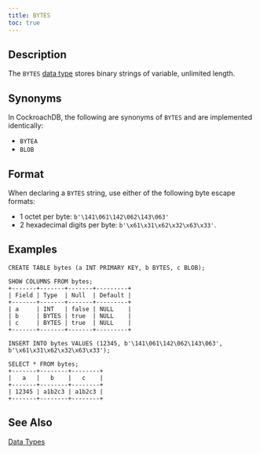 ```yaml
---
title: BYTES
toc: true
---
```


## Description

The `BYTES` [data type](data-types.html) stores binary strings of variable, unlimited length.

## Synonyms

In CockroachDB, the following are synonyms of `BYTES` and are implemented identically: 

- `BYTEA` 
- `BLOB` 

## Format

When declaring a `BYTES` string, use either of the following byte escape formats:

- 1 octet per byte: `b'\141\061\142\062\143\063'`
- 2 hexadecimal digits per byte: `b'\x61\x31\x62\x32\x63\x33'`. 

## Examples

~~~
CREATE TABLE bytes (a INT PRIMARY KEY, b BYTES, c BLOB);

SHOW COLUMNS FROM bytes;
+-------+-------+-------+---------+
| Field | Type  | Null  | Default |
+-------+-------+-------+---------+
| a     | INT   | false | NULL    |
| b     | BYTES | true  | NULL    |
| c     | BYTES | true  | NULL    |
+-------+-------+-------+---------+

INSERT INTO bytes VALUES (12345, b'\141\061\142\062\143\063', b'\x61\x31\x62\x32\x63\x33');

SELECT * FROM bytes;
+-------+--------+--------+
|   a   |   b    |   c    |
+-------+--------+--------+
| 12345 | a1b2c3 | a1b2c3 |
+-------+--------+--------+
~~~

## See Also

[Data Types](data-types.html)